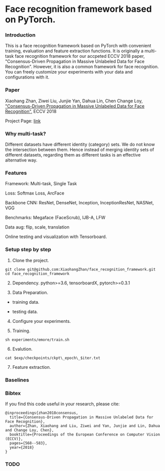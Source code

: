 # Face recognition framework based on PyTorch.


### Introduction

This is a face recognition framework based on PyTorch with convenient training, evaluation and feature extraction functions. It is originally a multi-task face recognition framework for our accpeted ECCV 2018 paper, "Consensus-Driven Propagation in Massive Unlabeled Data for Face Recognition". However, it is also a common framework for face recognition. You can freely customize your experiments with your data and configurations with it.

### Paper

Xiaohang Zhan, Ziwei Liu, Junjie Yan, Dahua Lin, Chen Change Loy, ["Consensus-Driven Propagation in Massive Unlabeled Data for Face Recognition"](http://openaccess.thecvf.com/content_ECCV_2018/papers/Xiaohang_Zhan_Consensus-Driven_Propagation_in_ECCV_2018_paper.pdf), ECCV 2018

Project Page:
[link](http://mmlab.ie.cuhk.edu.hk/projects/CDP/)

### Why multi-task?

Different datasets have different identity (category) sets. We do not know the intersection between them. Hence instead of merging identity sets of different datasets, regarding them as different tasks is an effective alternative way.

### Features

Framework: Multi-task, Single Task

Loss: Softmax Loss, ArcFace

Backbone CNN: ResNet, DenseNet, Inception, InceptionResNet, NASNet, VGG

Benchmarks: Megaface (FaceScrub), IJB-A, LFW

Data aug: flip, scale, translation

Online testing and visualization with Tensorboard.

### Setup step by step

1. Clone the project.
```
git clone git@github.com:XiaohangZhan/face_recognition_framework.git
cd face_recognition_framework
```

2. Dependency.
python>=3.6, tensorboardX, pytorch>=0.3.1

3. Data Preparation.

* training data.

* testing data.

4. Configure your experiments.

5. Training.
```
sh experiments/emore/train.sh
```
6. Evalution.
```
cat $exp/checkpoints/ckpt\_epoch\_$iter.txt
```
7. Feature extraction.


### Baselines

### Bibtex

If you find this code useful in your research, please cite:
```
@inproceedings{zhan2018consensus,
  title={Consensus-Driven Propagation in Massive Unlabeled Data for Face Recognition},
  author={Zhan, Xiaohang and Liu, Ziwei and Yan, Junjie and Lin, Dahua and Change Loy, Chen},
  booktitle={Proceedings of the European Conference on Computer Vision (ECCV)},
  pages={568--583},
  year={2018}
}
```

### TODO
